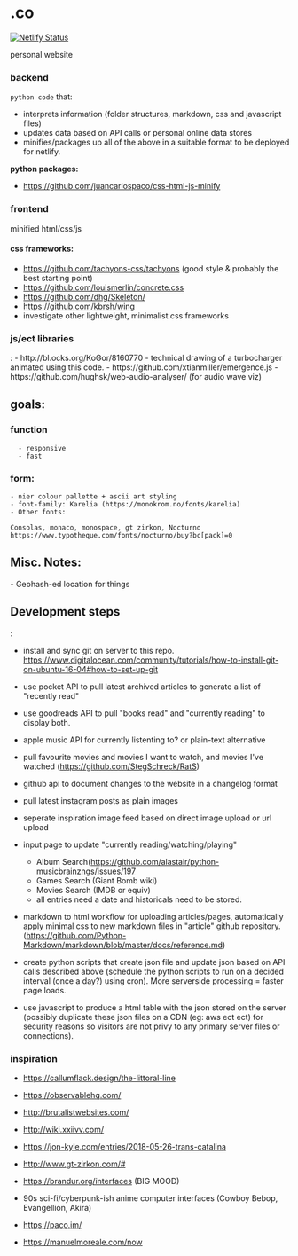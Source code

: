 # .co
[![Netlify Status](https://api.netlify.com/api/v1/badges/8f32b96f-9015-45e7-a795-acbcf3791553/deploy-status)](https://app.netlify.com/sites/unruffled-bose-1c2551/deploys)

personal website

<h3>backend</h3>

`python code` that:

 - interprets information (folder structures, markdown, css and javascript files)
 - updates data based on API calls or personal online data stores
 - minifies/packages up all of the above in a suitable format to be deployed for netlify.
 
 
<b>python packages:</b>
- https://github.com/juancarlospaco/css-html-js-minify


<h3>frontend</h3>

minified html/css/js

<h4>css frameworks:</h4>

 - https://github.com/tachyons-css/tachyons (good style & probably the best starting point)
 - https://github.com/louismerlin/concrete.css
 - https://github.com/dhg/Skeleton/
 - https://github.com/kbrsh/wing
 - investigate other lightweight, minimalist css frameworks


<h3>js/ect libraries</h3>:
- http://bl.ocks.org/KoGor/8160770 - technical drawing of a turbocharger animated using this code.
- https://github.com/xtianmiller/emergence.js
- https://github.com/hughsk/web-audio-analyser/ (for audio wave viz)

<h2>goals:</h2>
  
  <h3>function</h3>
  
      - responsive
      - fast

  <h3>form:</h3>

    - nier colour pallette + ascii art styling
    - font-family: Karelia (https://monokrom.no/fonts/karelia)
    - Other fonts:
    
    Consolas, monaco, monospace, gt zirkon, Nocturno
    https://www.typotheque.com/fonts/nocturno/buy?bc[pack]=0

<h2>Misc. Notes:</h2>
 - Geohash-ed location for things

<h2>Development steps</h2>:
  
  - install and sync git on server to this repo. https://www.digitalocean.com/community/tutorials/how-to-install-git-on-ubuntu-16-04#how-to-set-up-git
  
  - use pocket API to pull latest archived articles to generate a list of "recently read"
  
  - use goodreads API to pull "books read" and "currently reading" to display both.
  
  - apple music API for currently listenting to? or plain-text alternative
  
  - pull favourite movies and movies I want to watch, and movies I've watched (https://github.com/StegSchreck/RatS)
  
  - github api to document changes to the website in a changelog format
  
  - pull latest instagram posts as plain images

  - seperate inspiration image feed based on direct image upload or url upload
  
  - input page to update "currently reading/watching/playing" 
      - Album Search(https://github.com/alastair/python-musicbrainzngs/issues/197
      - Games Search (Giant Bomb wiki)
      - Movies Search (IMDB or equiv)
      - all entries need a date and historicals need to be stored.
  
  - markdown to html workflow for uploading articles/pages, automatically apply minimal css to new markdown files in "article" github repository. (https://github.com/Python-Markdown/markdown/blob/master/docs/reference.md)
  
  - create python scripts that create json file and update json based on API calls described above (schedule the python scripts to run on a decided interval (once a day?) using cron). More serverside processing = faster page loads.
  
  - use javascript to produce a html table with the json stored on the server (possibly duplicate these json files on a CDN (eg: aws ect ect) for security reasons so visitors are not privy to any primary server files or connections).


<h3>inspiration</h3>

- https://callumflack.design/the-littoral-line

- https://observablehq.com/

- http://brutalistwebsites.com/

- http://wiki.xxiivv.com/

- https://jon-kyle.com/entries/2018-05-26-trans-catalina

- http://www.gt-zirkon.com/#

- https://brandur.org/interfaces (BIG MOOD)

- 90s sci-fi/cyberpunk-ish anime computer interfaces (Cowboy Bebop, Evangellion, Akira)

- https://paco.im/

- https://manuelmoreale.com/now


